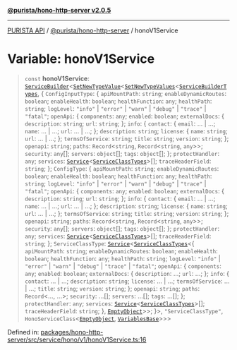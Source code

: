 [**@purista/hono-http-server v2.0.5**](../README.md)

***

[PURISTA API](../../../packages.md) / [@purista/hono-http-server](../README.md) / honoV1Service

# Variable: honoV1Service

> `const` **honoV1Service**: [`ServiceBuilder`](../../core/classes/ServiceBuilder.md)\<[`SetNewTypeValue`](../../core/type-aliases/SetNewTypeValue.md)\<[`SetNewTypeValues`](../../core/type-aliases/SetNewTypeValues.md)\<[`ServiceBuilderTypes`](../../core/type-aliases/ServiceBuilderTypes.md), \{ `ConfigInputType`: \{ `apiMountPath`: `string`; `enableDynamicRoutes`: `boolean`; `enableHealth`: `boolean`; `healthFunction`: `any`; `healthPath`: `string`; `logLevel`: `"info"` \| `"error"` \| `"warn"` \| `"debug"` \| `"trace"` \| `"fatal"`; `openApi`: \{ `components`: `any`; `enabled`: `boolean`; `externalDocs`: \{ `description`: `string`; `url`: `string`; \}; `info`: \{ `contact`: \{ `email`: ... \| ...; `name`: ... \| ...; `url`: ... \| ...; \}; `description`: `string`; `license`: \{ `name`: `string`; `url`: ... \| ...; \}; `termsOfService`: `string`; `title`: `string`; `version`: `string`; \}; `openapi`: `string`; `paths`: `Record`\<`string`, `Record`\<`string`, `any`\>\>; `security`: `any`[]; `servers`: `object`[]; `tags`: `object`[]; \}; `protectHandler`: `any`; `services`: [`Service`](../../core/classes/Service.md)\<[`ServiceClassTypes`](../../core/type-aliases/ServiceClassTypes.md)\>[]; `traceHeaderField`: `string`; \}; `ConfigType`: \{ `apiMountPath`: `string`; `enableDynamicRoutes`: `boolean`; `enableHealth`: `boolean`; `healthFunction`: `any`; `healthPath`: `string`; `logLevel`: `"info"` \| `"error"` \| `"warn"` \| `"debug"` \| `"trace"` \| `"fatal"`; `openApi`: \{ `components`: `any`; `enabled`: `boolean`; `externalDocs`: \{ `description`: `string`; `url`: `string`; \}; `info`: \{ `contact`: \{ `email`: ... \| ...; `name`: ... \| ...; `url`: ... \| ...; \}; `description`: `string`; `license`: \{ `name`: `string`; `url`: ... \| ...; \}; `termsOfService`: `string`; `title`: `string`; `version`: `string`; \}; `openapi`: `string`; `paths`: `Record`\<`string`, `Record`\<`string`, `any`\>\>; `security`: `any`[]; `servers`: `object`[]; `tags`: `object`[]; \}; `protectHandler`: `any`; `services`: [`Service`](../../core/classes/Service.md)\<[`ServiceClassTypes`](../../core/type-aliases/ServiceClassTypes.md)\>[]; `traceHeaderField`: `string`; \}; `ServiceClassType`: [`Service`](../../core/classes/Service.md)\<[`ServiceClassTypes`](../../core/type-aliases/ServiceClassTypes.md)\<\{ `apiMountPath`: `string`; `enableDynamicRoutes`: `boolean`; `enableHealth`: `boolean`; `healthFunction`: `any`; `healthPath`: `string`; `logLevel`: `"info"` \| `"error"` \| `"warn"` \| `"debug"` \| `"trace"` \| `"fatal"`; `openApi`: \{ `components`: `any`; `enabled`: `boolean`; `externalDocs`: \{ `description`: ...; `url`: ...; \}; `info`: \{ `contact`: ... \| ...; `description`: `string`; `license`: ... \| ...; `termsOfService`: ... \| ...; `title`: `string`; `version`: `string`; \}; `openapi`: `string`; `paths`: `Record`\<..., ...\>; `security`: ...[]; `servers`: ...[]; `tags`: ...[]; \}; `protectHandler`: `any`; `services`: [`Service`](../../core/classes/Service.md)\<[`ServiceClassTypes`](../../core/type-aliases/ServiceClassTypes.md)\>[]; `traceHeaderField`: `string`; \}, [`EmptyObject`](../../core/type-aliases/EmptyObject.md)\>\>; \}\>, `"ServiceClassType"`, `HonoServiceClass`\<[`EmptyObject`](../../core/type-aliases/EmptyObject.md), [`VariablesBase`](../type-aliases/VariablesBase.md)\>\>\>

Defined in: [packages/hono-http-server/src/service/hono/v1/honoV1Service.ts:16](https://github.com/puristajs/purista/blob/master/packages/hono-http-server/src/service/hono/v1/honoV1Service.ts#L16)
